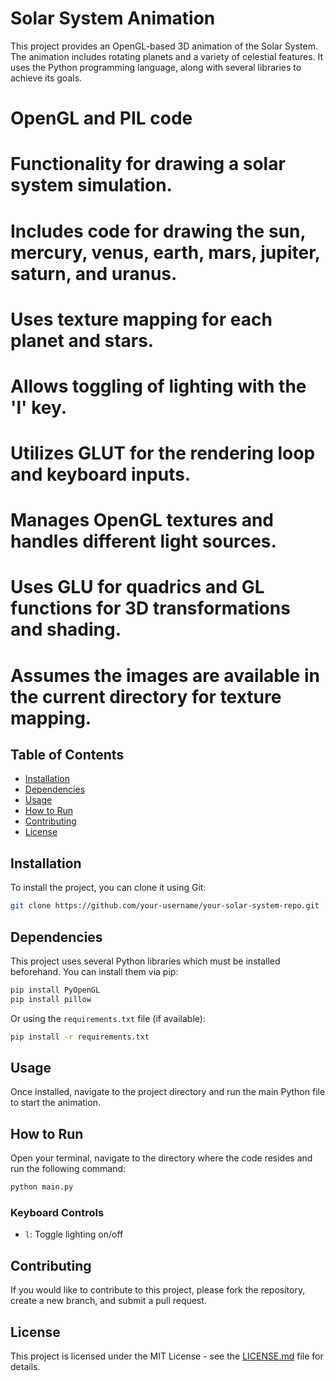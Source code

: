 # Solar System Animation

This project provides an OpenGL-based 3D animation of the Solar System. The animation includes rotating planets and a variety of celestial features. It uses the Python programming language, along with several libraries to achieve its goals.

# OpenGL and PIL code
# Functionality for drawing a solar system simulation.
# Includes code for drawing the sun, mercury, venus, earth, mars, jupiter, saturn, and uranus.
# Uses texture mapping for each planet and stars.
# Allows toggling of lighting with the 'l' key.
# Utilizes GLUT for the rendering loop and keyboard inputs.
# Manages OpenGL textures and handles different light sources.
# Uses GLU for quadrics and GL functions for 3D transformations and shading.
# Assumes the images are available in the current directory for texture mapping.

## Table of Contents

- [Installation](#installation)
- [Dependencies](#dependencies)
- [Usage](#usage)
- [How to Run](#how-to-run)
- [Contributing](#contributing)
- [License](#license)

## Installation

To install the project, you can clone it using Git:

```bash
git clone https://github.com/your-username/your-solar-system-repo.git
```

## Dependencies

This project uses several Python libraries which must be installed beforehand. You can install them via pip:

```bash
pip install PyOpenGL
pip install pillow
```

Or using the `requirements.txt` file (if available):

```bash
pip install -r requirements.txt
```

## Usage

Once installed, navigate to the project directory and run the main Python file to start the animation.

## How to Run

Open your terminal, navigate to the directory where the code resides and run the following command:

```bash
python main.py
```

### Keyboard Controls

- `l`: Toggle lighting on/off

## Contributing

If you would like to contribute to this project, please fork the repository, create a new branch, and submit a pull request.

## License

This project is licensed under the MIT License - see the [LICENSE.md](LICENSE.md) file for details.
